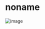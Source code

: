 # noname

![image](https://user-images.githubusercontent.com/99319638/197481838-4b7bbb5d-2843-438f-a453-53fcc939d99d.png)

